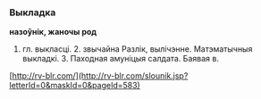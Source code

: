 ### Выкладка
**назоўнік, жаночы род**

1. гл. выкласці. 2. звычайна Разлік, вылічэнне. Матэматычныя выкладкі. 3. Паходная амуніцыя салдата. Баявая в.

<a rel="author">[http://rv-blr.com/](http://rv-blr.com/slounik.jsp?letterId=0&maskId=0&pageId=583)</a>
